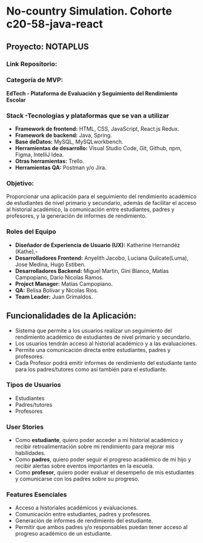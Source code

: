 # No-country Simulation. Cohorte c20-58-java-react

## Proyecto: NOTAPLUS

### Link Repositorio: 


### Categoría de MVP: 
**EdTech - Plataforma de Evaluación y Seguimiento del Rendimiento Escolar**
### Stack -Tecnologías y plataformas que se van a utilizar
- **Framework de frontend:** HTML, CSS, JavaScript, React.js Redux.
- **Framework de backend:** Java, Spring.
- **Base deDatos:** MySQL, MySQLworkbench.
- **Herramientas de desarrollo:** Visual Studio Code, Git, Github, npm, Figma, IntelliJ Idea.
- **Otras herramientas:** Trello.
- **Herramientas QA:** Postman y/o Jira.
  
### Objetivo: 
Proporcionar una aplicación para el seguimiento del rendimiento académico de estudiantes de nivel primario y secundario, además de facilitar el acceso al historial académico, la comunicación entre estudiantes, padres y profesores, y la generación de informes de rendimiento.

### Roles del Equipo
- **Diseñador de Experiencia de Usuario (UX):** Katherine Hernandéz (Kathe).-
- **Desarrolladores Frontend:** Anyelith Jacobo, Luciana Quilcate(Luma), Jose Medina, Hugo Estiben.
- **Desarrolladores Backend:** Miguel Martin, Gini Blanco, Matías Campopiano, Dario Nicolas Ramos.
- **Project Manager:** Matías Campopiano.
- **QA:** Belisa Bolívar y Nicolas Rios.
- **Team Leader:** Juan Grimaldos.
 

## Funcionalidades de la Aplicación:
- Sistema que permite a los usuarios realizar  un seguimiento  del rendimiento académico de estudiantes de nivel primario y secundario. 
- Los usuarios tendrán acceso al historial académico y a las evaluaciones.
- Permite una comunicación directa entre estudiantes, padres y profesores.
- Cada Profesor podrá emitir informes de rendimiento del estudiante tanto para los padres/tutores como así también para el estudiante.

	
### Tipos de Usuarios
- Estudiantes
- Padres/tutores
- Profesores

### User Stories
- Como **estudiante**, quiero poder acceder a mi historial académico y recibir retroalimentación sobre mi rendimiento para mejorar mis habilidades.
- Como **padres**, quiero poder seguir el progreso académico de mi hijo y recibir alertas sobre eventos importantes en la escuela.
- Como **profesor**, quiero poder evaluar el desempeño de mis estudiantes y comunicarse con los padres sobre su progreso.

### Features Esenciales
- Acceso a historiales académicos y evaluaciones.
- Comunicación entre estudiantes, padres y profesores.
- Generación de informes de rendimiento del estudiante.
- Permitir que ambos padres y/o responsables puedan tener acceso  al progreso académico de un estudiante.

